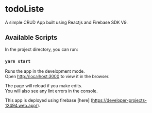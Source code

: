 # todoListe

A simple CRUD App built using Reactjs and Firebase SDK V9.

## Available Scripts

In the project directory, you can run:

### `yarn start`

Runs the app in the development mode.\
Open [http://localhost:3000](http://localhost:3000) to view it in the browser.

The page will reload if you make edits.\
You will also see any lint errors in the console.

This app is deployed using firebase [here] (https://developer-projects-12494.web.app/).